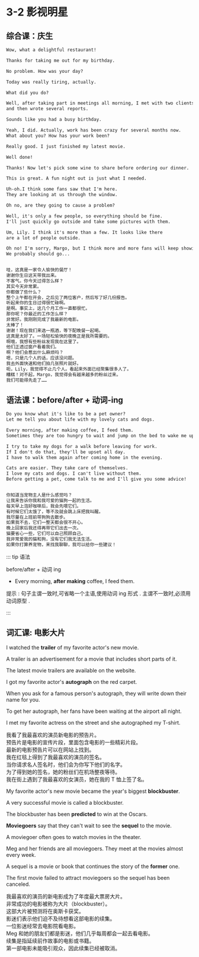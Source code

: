 # 3-2 影视明星

## 综合课：庆生

```txt
Wow, what a delightful restaurant!

Thanks for taking me out for my birthday.

No problem. How was your day?

Today was really tiring, actually.

What did you do?

Well, after taking part in meetings all morning, I met with two clients,
and then wrote several reports.

Sounds like you had a busy birthday.

Yeah, I did. Actually, work has been crazy for several months now.
What about you? How has your work been?

Really good. I just finished my latest movie.

Well done!

Thanks! Now let's pick some wine to share before ordering our dinner.

This is great. A fun night out is just what I needed.

Uh-oh.I think some fans saw that I'm here.
They are looking at us through the window.

Oh no, are they going to cause a problem?

Well, it's only a few people, so everything should be fine.
I'll just quickly go outside and take some pictures with them.

Um, Lily. I think it's more than a few. It looks like there
are a lot of people outside.

Oh no! I'm sorry, Margo, but I think more and more fans will keep showing up.
We probably should go...


哇，这真是一家令人愉快的餐厅！
谢谢你生日这天带我出来。
不客气。你今天过得怎么样？
其实今天非常累。
你都做了些什么？
整个上午都在开会，之后见了两位客户，然后写了好几份报告。
听起来你的生日过得很忙碌啊。
是啊。事实上，这几个月工作一直都很忙。
那你呢？你最近的工作怎么样？
非常好。我刚刚完成了我最新的电影。
太棒了！
谢谢！现在我们来选一瓶酒，等下配晚餐一起喝。
这真是太好了。一场轻松愉快的夜晚正是我所需要的。
啊哦，我想有些粉丝发现我在这里了。
他们正透过窗户看着我们。
啊？他们会惹出什么麻烦吗？
嗯，只是几个人的话，应该没问题。
我去外面快速和他们拍几张照片就好。
呃，Lily，我觉得不止几个人。看起来外面已经聚集很多人了。
糟糕！对不起，Margo，我觉得会有越来越多的粉丝过来。
我们可能得先走了……
```

## 语法课：before/after + 动词-ing

```txt
Do you know what it's like to be a pet owner?
Let me tell you about life with my lovely cats and dogs.

Every morning, after making coffee, I feed them.
Sometimes they are too hungry to wait and jump on the bed to wake me up.

I try to take my dogs for a walk before leaving for work.
If I don't do that, they'll be upset all day.
I have to walk them again after coming home in the evening.

Cats are easier. They take care of themselves.
I love my cats and dogs. I can't live without them.
Before getting a pet, come talk to me and I'll give you some advice!


你知道当宠物主人是什么感觉吗？
让我来告诉你我和我可爱的猫狗一起的生活。
每天早上泡好咖啡后，我会先喂它们。
有时候它们太饿了，等不及就会跳上床把我叫醒。
我尽量在上班前带狗狗去散步。
如果我不去，它们一整天都会很不开心。
晚上回家后我还得再带它们出去一次。
猫要省心一些，它们可以自己照顾自己。
我非常爱我的猫和狗，没有它们我无法生活。
如果你打算养宠物，来找我聊聊，我可以给你一些建议！
```

::: tip 语法

before/after + 动词 ing

- Every morning, **after making** coffee, I feed them.

提示 : 句子主谓一致时,可省略一个主语,使用动词 ing 形式 . 主谓不一致时,必须用动词原型 .

:::

## 词汇课: 电影大片

I watched the **trailer** of my favorite actor's new movie.

A trailer is an advertisement for a movie that includes short parts of it.

The latest movie trailers are available on the website.

I got my favorite actor's **autograph** on the red carpet.

When you ask for a famous person's autograph, they will write down their name for you.

To get her autograph, her fans have been waiting at the airport all night.

I met my favorite actress on the street and she autographed my T-shirt.

我看了我最喜欢的演员新电影的预告片。<br/>
预告片是电影的宣传片段，里面包含电影的一些精彩片段。<br/>
最新的电影预告片可以在网站上找到。<br/>
我在红毯上得到了我最喜欢的演员的签名。<br/>
当你请求名人签名时，他们会为你写下他们的名字。<br/>
为了得到她的签名，她的粉丝们在机场整夜等待。<br/>
我在街上遇到了我最喜欢的女演员，她在我的 T 恤上签了名。<br/>

My favorite actor's new movie became the year's biggest **blockbuster**.

A very successful movie is called a blockbuster.

The blockbuster has been **predicted** to win at the Oscars.

**Moviegoers** say that they can't wait to see the **sequel** to the movie.

A moviegoer often goes to watch movies in the theater.

Meg and her friends are all moviegoers. They meet at the movies almost every week.

A sequel is a movie or book that continues the story of the **former** one.

The first movie failed to attract moviegoers so the sequel has been canceled.

我最喜欢的演员的新电影成为了年度最大票房大片。<br/>
非常成功的电影被称为大片（blockbuster）。<br/>
这部大片被预测将在奥斯卡获奖。<br/>
影迷们表示他们迫不及待想看这部电影的续集。<br/>
一位影迷经常去电影院看电影。<br/>
Meg 和她的朋友们都是影迷，他们几乎每周都会一起去看电影。<br/>
续集是指延续前作故事的电影或书籍。<br/>
第一部电影未能吸引观众，因此续集已经被取消。<br/>
